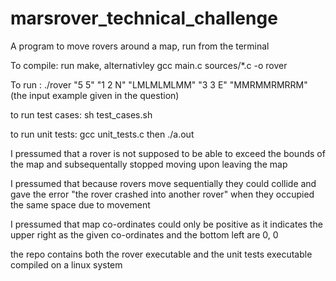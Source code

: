 # marsrover_technical_challenge

A program to move rovers around a map, run from the terminal

To compile: run make, alternativley gcc main.c sources/*.c -o rover

To run    : ./rover "5 5" "1 2 N" "LMLMLMLMM" "3 3 E" "MMRMMRMRRM" 
(the input example given in the question)

to run test cases: sh test_cases.sh

to run unit tests: gcc unit_tests.c then ./a.out

I pressumed that a rover is not supposed to be able to exceed the bounds of the map and subsequentally stopped moving upon leaving the map

I pressumed that because rovers move sequentially they could collide and gave the error "the rover crashed into another rover" when they occupied the same space due to movement

I pressumed that map co-ordinates could only be positive as it indicates the upper right as the given co-ordinates and the bottom left are 0, 0

the repo contains both the rover executable and the unit tests executable compiled on a linux system
